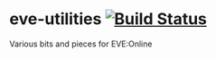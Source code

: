 # eve-utilities [![Build Status](https://travis-ci.org/Khadajico/eve-utilities.svg?branch=master)](https://travis-ci.org/Khadajico/eve-utilities)
Various bits and pieces for EVE:Online

